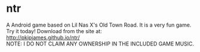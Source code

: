 # ntr
A Android game based on Lil Nas X's Old Town Road.
It is a very fun game. Try it today!
Download from the site at:<br/>
<a href="http://pkipjames.github.io/ntr/">http://pkipjames.github.io/ntr/</a>
<br/>
NOTE: I DO NOT CLAIM ANY OWNERSHIP IN THE INCLUDED GAME MUSIC.
